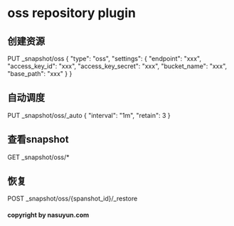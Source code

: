 # oss repository plugin

## 创建资源

PUT _snapshot/oss
{
	"type": "oss",
	"settings": {
		"endpoint": "xxx",
		"access_key_id": "xxx",
		"access_key_secret": "xxx",
		"bucket_name": "xxx",
		"base_path": "xxx"
	}
}


## 自动调度

PUT _snapshot/oss/_auto
{
	"interval": "1m",
	"retain": 3
}


## 查看snapshot

GET _snapshot/oss/*


## 恢复

POST _snapshot/oss/{spanshot_id}/_restore

#### copyright by nasuyun.com